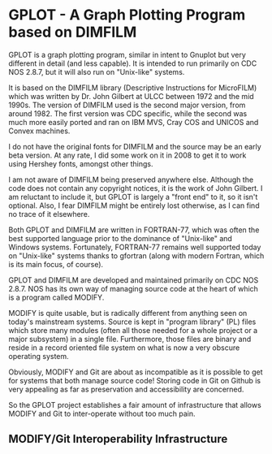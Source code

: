 
GPLOT - A Graph Plotting Program based on DIMFILM
=================================================

GPLOT is a graph plotting program, similar in intent to Gnuplot but very
different in detail (and less capable). It is intended to run primarily
on CDC NOS 2.8.7, but it will also run on "Unix-like" systems.

It is based on the DIMFILM library (Descriptive Instructions for MicroFILM)
which was written by Dr. John Gilbert at ULCC between 1972 and the mid 1990s.
The version of DIMFILM used is the second major version, from around 1982.
The first version was CDC specific, while the second was much more easily 
ported and ran on IBM MVS, Cray COS and UNICOS and Convex machines.

I do not have the original fonts for DIMFILM and the source may be an
early beta version. At any rate, I did some work on it in 2008 to get
it to work using Hershey fonts, amongst other things. 

I am not aware of DIMFILM being preserved anywhere else. Although the code
does not contain any copyright notices, it is the work of John Gilbert.
I am reluctant to include it, but GPLOT is largely a "front end" to it, so
it isn't optional. Also, I fear DIMFILM might be entirely lost otherwise,
as I can find no trace of it elsewhere.

Both GPLOT and DIMFILM are written in FORTRAN-77, which was often the
best supported language prior to the dominance of "Unix-like" and Windows
systems. Fortunately, FORTRAN-77 remains well supported today on "Unix-like"
systems thanks to gfortran (along with modern Fortran, which is its main
focus, of course).

GPLOT and DIMFILM are developed and maintained primarily on CDC NOS 2.8.7.
NOS has its own way of managing source code at the heart of which is 
a program called MODIFY. 

MODIFY is quite usable, but is radically different from anything seen on
today's mainstream systems. Source is kept in "program library" (PL) 
files which store many modules (often all those needed for a whole
project or a major subsystem) in a single file. Furthermore, those
files are binary and reside in a record oriented file system on what
is now a very obscure operating system.

Obviously, MODIFY and Git are about as incompatible as it is possible
to get for systems that both manage source code! Storing code in Git on
Github is very appealing as far as preservation and accessibility are
concerned.

So the GPLOT project establishes a fair amount of infrastructure that
allows MODIFY and Git to inter-operate without too much pain.


MODIFY/Git Interoperability Infrastructure
------------------------------------------


